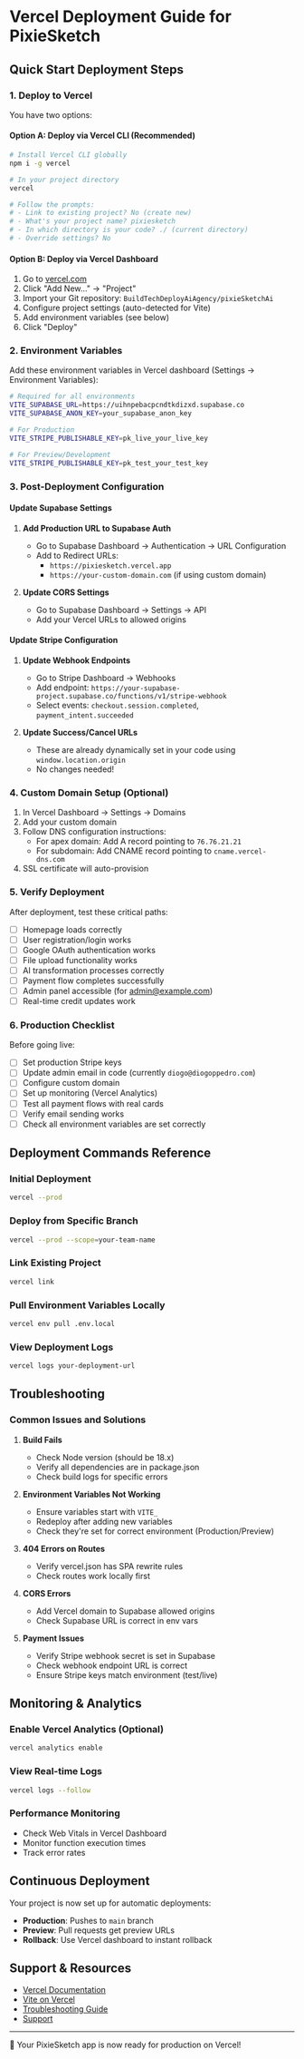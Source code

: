 # Vercel Deployment Guide for PixieSketch

## Quick Start Deployment Steps

### 1. Deploy to Vercel

You have two options:

#### Option A: Deploy via Vercel CLI (Recommended)
```bash
# Install Vercel CLI globally
npm i -g vercel

# In your project directory
vercel

# Follow the prompts:
# - Link to existing project? No (create new)
# - What's your project name? pixiesketch
# - In which directory is your code? ./ (current directory)
# - Override settings? No
```

#### Option B: Deploy via Vercel Dashboard
1. Go to [vercel.com](https://vercel.com)
2. Click "Add New..." → "Project"
3. Import your Git repository: `BuildTechDeployAiAgency/pixieSketchAi`
4. Configure project settings (auto-detected for Vite)
5. Add environment variables (see below)
6. Click "Deploy"

### 2. Environment Variables

Add these environment variables in Vercel dashboard (Settings → Environment Variables):

```bash
# Required for all environments
VITE_SUPABASE_URL=https://uihnpebacpcndtkdizxd.supabase.co
VITE_SUPABASE_ANON_KEY=your_supabase_anon_key

# For Production
VITE_STRIPE_PUBLISHABLE_KEY=pk_live_your_live_key

# For Preview/Development
VITE_STRIPE_PUBLISHABLE_KEY=pk_test_your_test_key
```

### 3. Post-Deployment Configuration

#### Update Supabase Settings

1. **Add Production URL to Supabase Auth**
   - Go to Supabase Dashboard → Authentication → URL Configuration
   - Add to Redirect URLs:
     - `https://pixiesketch.vercel.app`
     - `https://your-custom-domain.com` (if using custom domain)

2. **Update CORS Settings**
   - Go to Supabase Dashboard → Settings → API
   - Add your Vercel URLs to allowed origins

#### Update Stripe Configuration

1. **Update Webhook Endpoints**
   - Go to Stripe Dashboard → Webhooks
   - Add endpoint: `https://your-supabase-project.supabase.co/functions/v1/stripe-webhook`
   - Select events: `checkout.session.completed`, `payment_intent.succeeded`

2. **Update Success/Cancel URLs**
   - These are already dynamically set in your code using `window.location.origin`
   - No changes needed!

### 4. Custom Domain Setup (Optional)

1. In Vercel Dashboard → Settings → Domains
2. Add your custom domain
3. Follow DNS configuration instructions:
   - For apex domain: Add A record pointing to `76.76.21.21`
   - For subdomain: Add CNAME record pointing to `cname.vercel-dns.com`
4. SSL certificate will auto-provision

### 5. Verify Deployment

After deployment, test these critical paths:

- [ ] Homepage loads correctly
- [ ] User registration/login works
- [ ] Google OAuth authentication works
- [ ] File upload functionality works
- [ ] AI transformation processes correctly
- [ ] Payment flow completes successfully
- [ ] Admin panel accessible (for admin@example.com)
- [ ] Real-time credit updates work

### 6. Production Checklist

Before going live:

- [ ] Set production Stripe keys
- [ ] Update admin email in code (currently `diogo@diogoppedro.com`)
- [ ] Configure custom domain
- [ ] Set up monitoring (Vercel Analytics)
- [ ] Test all payment flows with real cards
- [ ] Verify email sending works
- [ ] Check all environment variables are set correctly

## Deployment Commands Reference

### Initial Deployment
```bash
vercel --prod
```

### Deploy from Specific Branch
```bash
vercel --prod --scope=your-team-name
```

### Link Existing Project
```bash
vercel link
```

### Pull Environment Variables Locally
```bash
vercel env pull .env.local
```

### View Deployment Logs
```bash
vercel logs your-deployment-url
```

## Troubleshooting

### Common Issues and Solutions

1. **Build Fails**
   - Check Node version (should be 18.x)
   - Verify all dependencies are in package.json
   - Check build logs for specific errors

2. **Environment Variables Not Working**
   - Ensure variables start with `VITE_`
   - Redeploy after adding new variables
   - Check they're set for correct environment (Production/Preview)

3. **404 Errors on Routes**
   - Verify vercel.json has SPA rewrite rules
   - Check routes work locally first

4. **CORS Errors**
   - Add Vercel domain to Supabase allowed origins
   - Check Supabase URL is correct in env vars

5. **Payment Issues**
   - Verify Stripe webhook secret is set in Supabase
   - Check webhook endpoint URL is correct
   - Ensure Stripe keys match environment (test/live)

## Monitoring & Analytics

### Enable Vercel Analytics (Optional)
```bash
vercel analytics enable
```

### View Real-time Logs
```bash
vercel logs --follow
```

### Performance Monitoring
- Check Web Vitals in Vercel Dashboard
- Monitor function execution times
- Track error rates

## Continuous Deployment

Your project is now set up for automatic deployments:
- **Production**: Pushes to `main` branch
- **Preview**: Pull requests get preview URLs
- **Rollback**: Use Vercel dashboard to instant rollback

## Support & Resources

- [Vercel Documentation](https://vercel.com/docs)
- [Vite on Vercel](https://vercel.com/guides/vite)
- [Troubleshooting Guide](https://vercel.com/guides/troubleshooting)
- [Support](https://vercel.com/support)

---

🎉 Your PixieSketch app is now ready for production on Vercel!